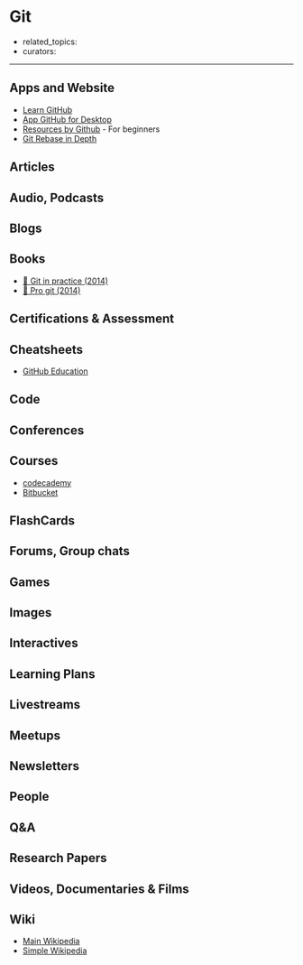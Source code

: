 # Git

- related_topics:
- curators:

------

## Apps and Website

- [Learn GitHub](https://try.github.io/)
- [App GitHub for Desktop](https://desktop.github.com/)
- [Resources by Github](https://try.github.io/) - For beginners
- [Git Rebase in Depth](https://git-rebase.io)

## Articles

## Audio, Podcasts

## Blogs

## Books

- [📖 Git in practice (2014)](https://content.mirantis.com/rs/451-RBY-185/images/McQuaid-git-in-practice.pdf)
- [📖 Pro git (2014)](https://git-scm.com/book/en/v2)

## Certifications & Assessment

## Cheatsheets

- [GitHub Education](https://education.github.com/git-cheat-sheet-education.pdf)

## Code

## Conferences

## Courses

- [codecademy](https://www.codecademy.com/learn/learn-git)
- [Bitbucket](https://www.atlassian.com/git/tutorials)

## FlashCards

## Forums, Group chats

## Games

## Images

## Interactives

## Learning Plans

## Livestreams

## Meetups

## Newsletters

## People

## Q&A

## Research Papers

## Videos, Documentaries & Films

## Wiki

- [Main Wikipedia](https://en.wikipedia.org/wiki/Git)
- [Simple Wikipedia](https://simple.wikipedia.org/wiki/Git_(software))
